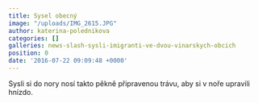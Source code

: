 ```yaml
---
title: Sysel obecný
image: "/uploads/IMG_2615.JPG"
author: katerina-polednikova
categories: []
galleries: news-slash-sysli-imigranti-ve-dvou-vinarskych-obcich
position: 0
date: '2016-07-22 09:09:48 +0000'
---
```

Sysli si do nory nosí takto pěkně připravenou trávu, aby si v noře
upravili hnízdo.

